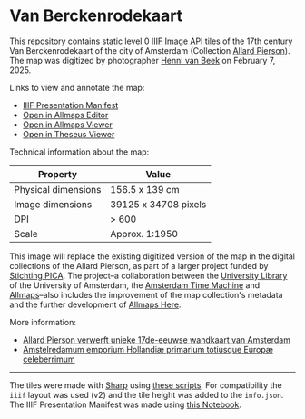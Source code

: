 # Van Berckenrodekaart

This repository contains static level 0 [IIIF Image API](https://iiif.io/api/image/2.0/) tiles of the 17th century Van Berckenrodekaart of the city of Amsterdam (Collection [Allard Pierson](https://allardpierson.nl/)). The map was digitized by photographer [Henni van Beek](https://www.hennivanbeek.nl/) on February 7, 2025.

Links to view and annotate the map:

- [IIIF Presentation Manifest](https://amsterdamtimemachine.github.io/berckenrode-iiif/manifest.json)
- [Open in Allmaps Editor](https://editor.allmaps.org/#/collection?url=https://amsterdamtimemachine.github.io/berckenrode-iiif/manifest.json)
- [Open in Allmaps Viewer](https://viewer.allmaps.org/?url=https://editor.allmaps.org/#/collection?url=https://amsterdamtimemachine.github.io/berckenrode-iiif/manifest.json)
- [Open in Theseus Viewer](https://theseus-viewer.netlify.app/?iiif-content=https://amsterdamtimemachine.github.io/berckenrode-iiif/manifest.json)

Technical information about the map:

| Property            | Value                |
| ------------------- | -------------------- |
| Physical dimensions | 156.5 x 139 cm       |
| Image dimensions    | 39125 x 34708 pixels |
| DPI                 | > 600                |
| Scale               | Approx. 1:1950       |

This image will replace the existing digitized version of the map in the digital collections of the Allard Pierson, as part of a larger project funded by [Stichting PICA](https://www.stichtingpica.nl/). The project–a collaboration between the [University Library](uba.uva.nl) of the University of Amsterdam, the [Amsterdam Time Machine](https://www.amsterdamtimemachine.nl/) and [Allmaps](https://allmaps.org/)–also includes the improvement of the map collection's metadata and the further development of [Allmaps Here](https://here.allmaps.org/).

More information:

- [Allard Pierson verwerft unieke 17de-eeuwse wandkaart van Amsterdam](https://allardpierson.nl/nieuws/allard-pierson-verwerft-unieke-17de-eeuwse-wandkaart-van-amsterdam/)
- [Amstelredamum emporium Hollandiæ primarium totiusque Europæ celeberrimum](https://hdl.handle.net/11245/3.39844)

---

The tiles were made with [Sharp](https://sharp.pixelplumbing.com/) using [these scripts](https://github.com/sammeltassen/iiif-tiler). For compatibility the `iiif` layout was used (v2) and the tile height was added to the `info.json`. The IIIF Presentation Manifest was made using [this Notebook](https://observablehq.com/d/46eb57ecfeded102).
